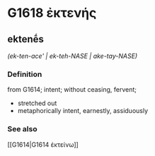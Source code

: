 # G1618 ἐκτενής

## ektenḗs

_(ek-ten-ace' | ek-teh-NASE | ake-tay-NASE)_

### Definition

from G1614; intent; without ceasing, fervent; 

- stretched out
- metaphorically intent, earnestly, assiduously

### See also

[[G1614|G1614 ἐκτείνω]]
